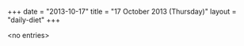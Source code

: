 +++
date = "2013-10-17"
title = "17 October 2013 (Thursday)"
layout = "daily-diet"
+++

<p>&lt;no entries&gt;</p>
